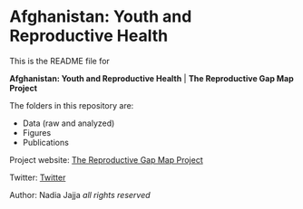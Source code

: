 # Afghanistan: Youth and Reproductive Health

This is the README file for 

**Afghanistan: Youth and Reproductive Health** | **The Reproductive Gap Map Project**

The folders in this repository are: 
+ Data (raw and analyzed)
+ Figures 
+ Publications

Project website: [The Reproductive Gap Map Project](www.TheReproductiveGapMap.com)

Twitter: [Twitter](https://twitter.com/reproductivemap/)

Author: Nadia Jajja
*all rights reserved*
